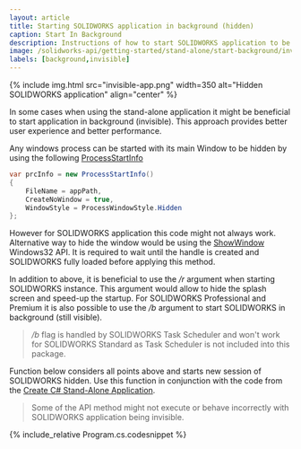 ```yaml
---
layout: article
title: Starting SOLIDWORKS application in background (hidden)
caption: Start In Background
description: Instructions of how to start SOLIDWORKS application to be used by stand-alone automation tool in background (hidden)
image: /solidworks-api/getting-started/stand-alone/start-background/invisible-app.png
labels: [background,invisible]
---
```

{% include img.html src="invisible-app.png" width=350 alt="Hidden SOLIDWORKS application" align="center" %}

In some cases when using the stand-alone application it might be beneficial to start application in background (invisible). This approach provides better user experience and better performance.

Any windows process can be started with its main Window to be hidden by using the following [ProcessStartInfo](https://docs.microsoft.com/en-us/dotnet/api/system.diagnostics.processstartinfo)

~~~ cs
var prcInfo = new ProcessStartInfo()
{
    FileName = appPath,
    CreateNoWindow = true,
    WindowStyle = ProcessWindowStyle.Hidden
};
~~~

However for SOLIDWORKS application this code might not always work. Alternative way to hide the window would be using the [ShowWindow](https://docs.microsoft.com/en-us/windows/desktop/api/winuser/nf-winuser-showwindow) Windows32 API. It is required to wait until the handle is created and SOLIDWORKS fully loaded before applying this method.

In addition to above, it is beneficial to use the */r* argument when starting SOLIDWORKS instance. This argument would allow to hide the splash screen and speed-up the startup. For SOLIDWORKS Professional and Premium it is also possible to use the */b* argument to start SOLIDWORKS in background (still visible).

> */b* flag is handled by SOLIDWORKS Task Scheduler and won't work for SOLIDWORKS Standard as Task Scheduler is not included into this package.

Function below considers all points above and starts new session of SOLIDWORKS hidden. Use this function in conjunction with the code from the [Create C# Stand-Alone Application](http://localhost:4000/solidworks-api/getting-started/stand-alone/connect-csharp/).

> Some of the API method might not execute or behave incorrectly with SOLIDWORKS application being invisible.

{% include_relative Program.cs.codesnippet %}
